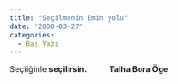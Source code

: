 ```yaml
---
title: "Seçilmenin Emin yolu"
date: "2008-03-27"
categories: 
  - Baş Yazı
---
```


Seçtiğinle **seçilirsin.            Talha Bora Öge**

